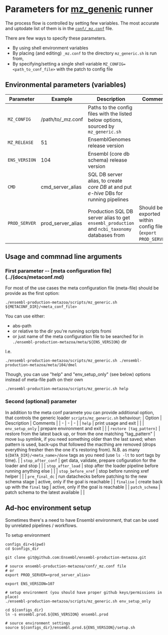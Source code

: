 # Parameters for [mz_genenic](scripts/mz_generic.sh) runner

The process flow is controlled by setting few variables.
The most accurate and uptodate list of them is in the [`conf/_mz.conf`](conf/_mz.conf) file.

There are few ways to specify these parameters.

* By using shell environment variables
* By placing (and editing) `_mz.conf` to the directory `mz_generic.sh` is run from,
* By specifying/setting a single shell variable `MZ_CONFIG=<path_to_conf_file>` with the patch to config file


## Environmental  parameters (variables)
| Parameter | Example | Description | Comment |
| - | - | - | - |
`MZ_CONFIG` | /path/to/_mz.conf | Paths to the config files with the listed below options, sourced by `mz_generic.sh`
`MZ_RELEASE` | 51 | EnsemblGenomes release version
`ENS_VERSION` | 104 | Ensembl (core db schema) release version
`CMD` | cmd_server_alias | SQL DB server alias, to create *core DB* at and put *e-hive* DBs for running pipelines
`PROD_SERVER` | prod_server_alias | Production SQL DB server alias to get `ensembl_production` and `ncbi_taxonomy` databases from | Should be exported within config file (`export PROD_SERVER`)

## Usage and commnad line arguments

### First parameter -- [meta configuration file](../(docs/metaconf.md)
For most of the use cases the meta configuration file (meta-file) should be provide as the first option:
```
./ensembl-production-metazoa/scripts/mz_generic.sh ${METACONF_DIR}/<meta_conf_file>
```
You can use either:
 * abs-path
 * or relative to the dir you're running scripts fromi
 * or just name of the meta configuration file to be searched for in
  `./ensembl-production-metazoa/meta/${ENS_VERSION}` dir

I.e.
```
./ensembl-production-metazoa/scripts/mz_generic.sh ./ensembl-production-metazoa/meta/104/dmel
```

Though, you can use "help" and "env_setup_only" (see below) options instead of meta-file path on their own
```
./ensembl-production-metazoa/scripts/mz_generic.sh help
```



### Second (optional) parameter
In addition to the meta conf paramete you can provide additional option, that controls the generic loader `scripts/mz_generic.sh` behaviour:
| Option | Description | Comments |
| - | - | - | 
| `help` | print usage and exit | |
| `env_setup_only` | prepare environment and exit | |
| `restore [tag_pattern]` | restore from the latest back up, or from the one matching "tag\_pattern" | move `bup` symlink, if you need something older than the last saved; when pattern is used, back-ups that followed the macthing are removed (drops everything fresher then the one it's restoring from). N.B. as many `${DATA_DIR}/<meta_name>/done` tags as you need (use `ls -lt` to sort tags by time). |
| `stop_after_conf` | get data, validate, prepare cofiguration for the loader and stop | |
| `stop_after_load` | stop after the loader pipeline before running anything else | |
| `stop_before_xref` | stop before running xref helper | |
| `pre_final_dc` | run datachecks before patching to the new schema stage | active, only if the goal is reachable |
| `finalise` | create back up with the `final` tag |  active, only if the goal is reachable |
| `patch_schema` | patch schema to the latest available | | 


## Ad-hoc environment setup
Sometimes there's a need to have Ensembl environment, that can be used by unrelated pipelines / workflows.


To setup environment
```
configs_dir=$(pwd)
cd $configs_dir

git clone git@github.com:Ensembl/ensembl-production-metazoa.git

# source ensembl-production-metazoa/conf/_mz.conf file
# or 
export PROD_SERVER=<prod_server_alias>

export ENS_VERSION=107

# setup environment (you should have proper github keys/permissions in place)
./ensembl-production-metazoa/scripts/mz_generic.sh env_setup_only

cd ${configs_dir}
ln -s ensembl.prod.${ENS_VERSION} ensembl.prod

# source environment settings
source ${configs_dir}/ensembl.prod.${ENS_VERSION}/setup.sh
```
